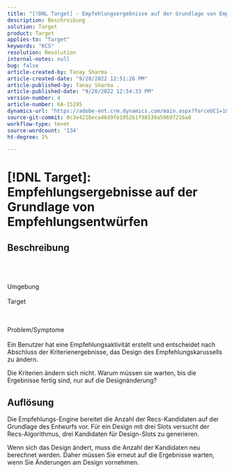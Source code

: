```yaml
---
title: "[!DNL Target] - Empfehlungsergebnisse auf der Grundlage von Empfehlungsentwürfen"
description: Beschreibung
solution: Target
product: Target
applies-to: "Target"
keywords: "KCS"
resolution: Resolution
internal-notes: null
bug: false
article-created-by: Tanay Sharma .
article-created-date: "9/20/2022 12:51:26 PM"
article-published-by: Tanay Sharma .
article-published-date: "9/20/2022 12:54:33 PM"
version-number: 4
article-number: KA-15195
dynamics-url: "https://adobe-ent.crm.dynamics.com/main.aspx?forceUCI=1&pagetype=entityrecord&etn=knowledgearticle&id=34eb26ea-e238-ed11-9db1-002248086735"
source-git-commit: 0c3e421beca46d9fe1952b1f98538a50697216a0
workflow-type: tm+mt
source-wordcount: '134'
ht-degree: 2%

---
```


# [!DNL Target]: Empfehlungsergebnisse auf der Grundlage von Empfehlungsentwürfen

## Beschreibung

<br><br><br>Umgebung<br><br>
Target


<br><br>Problem/Symptome<br><br>
Ein Benutzer hat eine Empfehlungsaktivität erstellt und entscheidet nach Abschluss der Kriterienergebnisse, das Design des Empfehlungskarussells zu ändern.



Die Kriterien ändern sich nicht. Warum müssen sie warten, bis die Ergebnisse fertig sind, nur auf die Designänderung?


## Auflösung


Die Empfehlungs-Engine bereitet die Anzahl der Recs-Kandidaten auf der Grundlage des Entwurfs vor. Für ein Design mit drei Slots versucht der Recs-Algorithmus, drei Kandidaten für Design-Slots zu generieren.

Wenn sich das Design ändert, muss die Anzahl der Kandidaten neu berechnet werden. Daher müssen Sie erneut auf die Ergebnisse warten, wenn Sie Änderungen am Design vornehmen.
